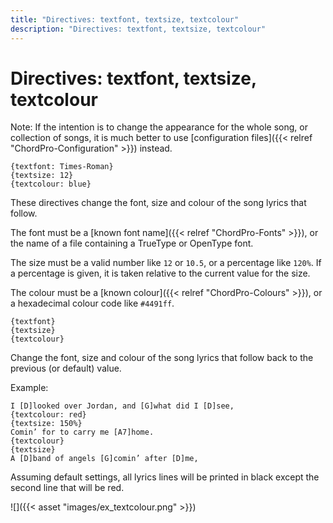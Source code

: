 ```yaml
---
title: "Directives: textfont, textsize, textcolour"
description: "Directives: textfont, textsize, textcolour"
---
```


# Directives: textfont, textsize, textcolour

Note: If the intention is to change the appearance for the whole song, or collection of songs, it is much better to use [configuration files]({{< relref "ChordPro-Configuration" >}}) instead.

    {textfont: Times-Roman}
    {textsize: 12}
    {textcolour: blue}

These directives change the font, size and colour of the song lyrics that follow.

The font must be a [known font name]({{< relref "ChordPro-Fonts" >}}), or the name of a file containing a TrueType or OpenType font.

The size must be a valid number like `12` or `10.5`, or a percentage like `120%`. If a percentage is given, it is taken relative to the current value for the size.

The colour must be a [known colour]({{< relref "ChordPro-Colours" >}}), or a hexadecimal colour code like `#4491ff`.

    {textfont}
    {textsize}
    {textcolour}

Change the font, size and colour of the song lyrics that follow back to the previous (or default) value.

Example:

    I [D]looked over Jordan, and [G]what did I [D]see,
    {textcolour: red}
    {textsize: 150%}
    Comin’ for to carry me [A7]home.
    {textcolour}
    {textsize}
    A [D]band of angels [G]comin’ after [D]me,

Assuming default settings, all lyrics lines will be printed in black except the second line that will be red.

![]({{< asset "images/ex_textcolour.png" >}})

